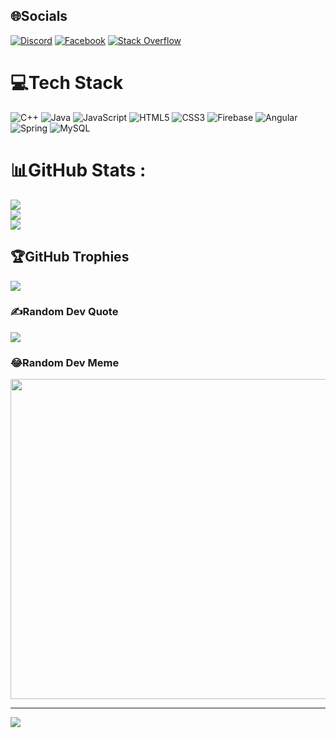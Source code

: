 
## 🌐Socials
[![Discord](https://img.shields.io/badge/Discord-%237289DA.svg?logo=discord&logoColor=white)](htttps://discord.gg/Amid#2998) [![Facebook](https://img.shields.io/badge/Facebook-%231877F2.svg?logo=Facebook&logoColor=white)](https://facebook.com/https://www.facebook.com/seosos23) [![Stack Overflow](https://img.shields.io/badge/-Stackoverflow-FE7A16?logo=stack-overflow&logoColor=white)](https://stackoverflow.com/users/25008175) 

# 💻Tech Stack
![C++](https://img.shields.io/badge/c++-%2300599C.svg?style=for-the-badge&logo=c%2B%2B&logoColor=white) ![Java](https://img.shields.io/badge/java-%23ED8B00.svg?style=for-the-badge&logo=java&logoColor=white) ![JavaScript](https://img.shields.io/badge/javascript-%23323330.svg?style=for-the-badge&logo=javascript&logoColor=%23F7DF1E) ![HTML5](https://img.shields.io/badge/html5-%23E34F26.svg?style=for-the-badge&logo=html5&logoColor=white) ![CSS3](https://img.shields.io/badge/css3-%231572B6.svg?style=for-the-badge&logo=css3&logoColor=white) ![Firebase](https://img.shields.io/badge/firebase-%23039BE5.svg?style=for-the-badge&logo=firebase) ![Angular](https://img.shields.io/badge/angular-%23DD0031.svg?style=for-the-badge&logo=angular&logoColor=white) ![Spring](https://img.shields.io/badge/spring-%236DB33F.svg?style=for-the-badge&logo=spring&logoColor=white) ![MySQL](https://img.shields.io/badge/mysql-%2300f.svg?style=for-the-badge&logo=mysql&logoColor=white)
# 📊GitHub Stats :
![](https://github-readme-stats.vercel.app/api?username=Tung2302&theme=radical&hide_border=false&include_all_commits=true&count_private=true)<br/>
![](https://github-readme-streak-stats.herokuapp.com/?user=Tung2302&theme=radical&hide_border=false)<br/>
![](https://github-readme-stats.vercel.app/api/top-langs/?username=Tung2302&theme=radical&hide_border=false&include_all_commits=true&count_private=true&layout=compact)

## 🏆GitHub Trophies
![](https://github-trophies.vercel.app/?username=Tung2302&theme=juicyfresh&no-frame=false&no-bg=false&margin-w=4)

### ✍️Random Dev Quote
![](https://quotes-github-readme.vercel.app/api?type=horizontal&theme=radical)

### 😂Random Dev Meme
<img src="[https://blog.enterprisedna.co/wp-content/uploads/2023/06/jase888_a_photo_of_a_panda_bear_programming_on_a_computer_moder_d6cde95e-4b74-40ed-be3b-98a3964a2537-1280x731.png]" width="512px"/>

---
[![](https://visitcount.itsvg.in/api?id=Tung2302&icon=2&color=3)](https://visitcount.itsvg.in)

